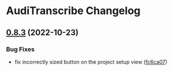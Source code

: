 # AudiTranscribe Changelog

## [0.8.3](https://github.com/AudiTranscribe/AudiTranscribe/compare/v0.8.2...v0.8.3) (2022-10-23)


### Bug Fixes

* fix incorrectly sized button on the project setup view ([fc6ca07](https://github.com/AudiTranscribe/AudiTranscribe/commit/fc6ca07f743684508658f9c03df209c7b07664e9))
